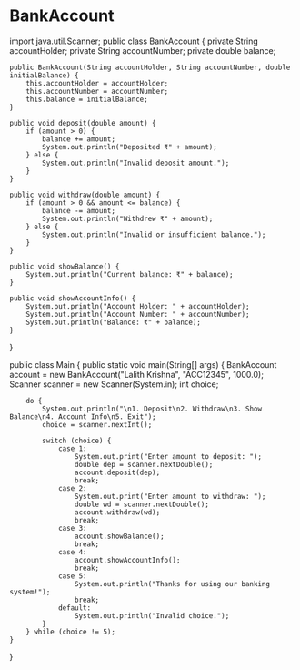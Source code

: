 # BankAccount
import java.util.Scanner;
public class BankAccount {
    private String accountHolder;
    private String accountNumber;
    private double balance;

    public BankAccount(String accountHolder, String accountNumber, double initialBalance) {
        this.accountHolder = accountHolder;
        this.accountNumber = accountNumber;
        this.balance = initialBalance;
    }

    public void deposit(double amount) {
        if (amount > 0) {
            balance += amount;
            System.out.println("Deposited ₹" + amount);
        } else {
            System.out.println("Invalid deposit amount.");
        }
    }

    public void withdraw(double amount) {
        if (amount > 0 && amount <= balance) {
            balance -= amount;
            System.out.println("Withdrew ₹" + amount);
        } else {
            System.out.println("Invalid or insufficient balance.");
        }
    }

    public void showBalance() {
        System.out.println("Current balance: ₹" + balance);
    }

    public void showAccountInfo() {
        System.out.println("Account Holder: " + accountHolder);
        System.out.println("Account Number: " + accountNumber);
        System.out.println("Balance: ₹" + balance);
    }
}

public class Main {
    public static void main(String[] args) {
        BankAccount account = new BankAccount("Lalith Krishna", "ACC12345", 1000.0);
        Scanner scanner = new Scanner(System.in);
        int choice;

        do {
            System.out.println("\n1. Deposit\n2. Withdraw\n3. Show Balance\n4. Account Info\n5. Exit");
            choice = scanner.nextInt();

            switch (choice) {
                case 1:
                    System.out.print("Enter amount to deposit: ");
                    double dep = scanner.nextDouble();
                    account.deposit(dep);
                    break;
                case 2:
                    System.out.print("Enter amount to withdraw: ");
                    double wd = scanner.nextDouble();
                    account.withdraw(wd);
                    break;
                case 3:
                    account.showBalance();
                    break;
                case 4:
                    account.showAccountInfo();
                    break;
                case 5:
                    System.out.println("Thanks for using our banking system!");
                    break;
                default:
                    System.out.println("Invalid choice.");
            }
        } while (choice != 5);
    }
}
